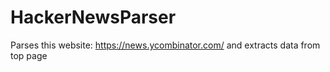 # HackerNewsParser
Parses this website: https://news.ycombinator.com/ and extracts data from top page
